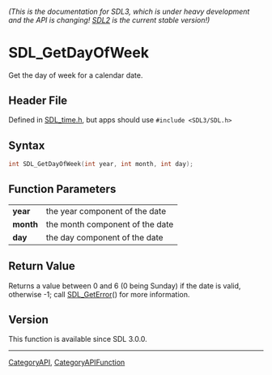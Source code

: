 ###### (This is the documentation for SDL3, which is under heavy development and the API is changing! [SDL2](https://wiki.libsdl.org/SDL2/) is the current stable version!)
# SDL_GetDayOfWeek

Get the day of week for a calendar date.

## Header File

Defined in [SDL_time.h](https://github.com/libsdl-org/SDL/blob/main/include/SDL3/SDL_time.h), but apps should use `#include <SDL3/SDL.h>`

## Syntax

```c
int SDL_GetDayOfWeek(int year, int month, int day);

```

## Function Parameters

|               |                                 |
| ------------- | ------------------------------- |
| **year**      | the year component of the date  |
| **month**     | the month component of the date |
| **day**       | the day component of the date   |

## Return Value

Returns a value between 0 and 6 (0 being Sunday) if the date is valid,
otherwise -1; call [SDL_GetError](SDL_GetError)() for more information.

## Version

This function is available since SDL 3.0.0.

----
[CategoryAPI](CategoryAPI), [CategoryAPIFunction](CategoryAPIFunction)

